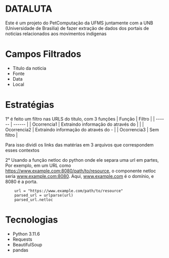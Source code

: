 # DATALUTA
Este é um projeto do PetComputação da UFMS juntamente com a UNB (Universidade de Brasilia) de fazer extração de dados dos portais de noticias relacionados aos movimentos indigenas 

# Campos Filtrados
- Titulo da noticia
- Fonte
- Data
- Local

# Estratégias 
1° é feito um filtro nas URLS do titulo, com 3 funções 
| Função | Filtro |
| ------ | ------ |
| Ocorrencia1 | Extraindo informação do através do \|  |
| Ocorrencia2 | Extraindo informação do através do - |
| Ocorrencia3 | Sem filtro |

Para isso dividi os links das matérias em 3 arquivos que correspondem esses contextos

2° Usando a função netloc do python onde ele separa uma url em partes, Por exemplo, em um URL como https://www.example.com:8080/path/to/resource, o componente netloc seria www.example.com:8080. Aqui, www.example.com é o domínio, e 8080 é a porta.

```
    url = "https://www.example.com/path/to/resource"
    parsed_url = urlparse(url)
    parsed_url.netloc

```

# Tecnologias
- Python 3.11.6
- Requests
- BeautifulSoup
- pandas

